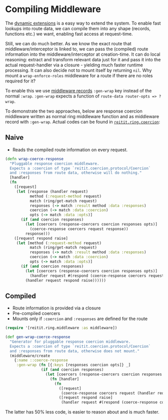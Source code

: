 # Compiling Middleware

The [dynamic extensions](dynamic_extensions.md) is a easy way to extend the system. To enable fast lookups into route data, we can compile them into any shape (records, functions etc.) we want, enabling fast access at request-time.

Still, we can do much better. As we know the exact route that middleware/interceptor is linked to, we can pass the (compiled) route information into the middleware/interceptor at creation-time. It can do local reasoning: extract and transform relevant data just for it and pass it into the actual request-handler via a closure - yielding much faster runtime processing. It can also decide not to mount itself by returning `nil`. Why mount a `wrap-enforce-roles` middleware for a route if there are no roles required for it?

To enable this we use [middleware records](data_driven_middleware.md) `:gen-wrap` key instead of the normal `:wrap`. `:gen-wrap` expects a function of `route-data router-opts => ?wrap`.

To demonstrate the two approaches, below are response coercion middleware written as normal ring middleware function and as middleware record with `:gen-wrap`. Actual codes can be found in [`reitit.ring.coercion`](https://github.com/metosin/reitit/blob/master/src/reitit/ring/coercion.cljc):

## Naive

* Reads the compiled route information on every request.

```clj
(defn wrap-coerce-response
  "Pluggable response coercion middleware.
  Expects a :coercion of type `reitit.coercion.protocol/Coercion`
  and :responses from route data, otherwise will do nothing."
  [handler]
  (fn
    ([request]
     (let [response (handler request)
           method (:request-method request)
           match (ring/get-match request)
           responses (-> match :result method :data :responses)
           coercion (-> match :data :coercion)
           opts (-> match :data :opts)]
       (if (and coercion responses)
         (let [coercers (response-coercers coercion responses opts)]
           (coerce-response coercers request response))
         response)))
    ([request respond raise]
     (let [method (:request-method request)
           match (ring/get-match request)
           responses (-> match :result method :data :responses)
           coercion (-> match :data :coercion)
           opts (-> match :data :opts)]
       (if (and coercion responses)
         (let [coercers (response-coercers coercion responses opts)]
           (handler request #(respond (coerce-response coercers request %))))
         (handler request respond raise))))))
```

## Compiled

* Route information is provided via a closure
* Pre-compiled coercers
* Mounts only if `:coercion` and `:responses` are defined for the route

```clj
(require '[reitit.ring.middleware :as middleware])

(def gen-wrap-coerce-response
  "Generator for pluggable response coercion middleware.
  Expects a :coercion of type `reitit.coercion.protocol/Coercion`
  and :responses from route data, otherwise does not mount."
  (middleware/create
    {:name ::coerce-response
     :gen-wrap (fn [{:keys [responses coercion opts]} _]
                (if (and coercion responses)
                  (let [coercers (response-coercers coercion responses opts)]
                    (fn [handler]
                      (fn
                        ([request]
                         (coerce-response coercers request (handler request)))
                        ([request respond raise]
                         (handler request #(respond (coerce-response coercers request %)) raise)))))))}))
```

The latter has 50% less code, is easier to reason about and is much faster.
